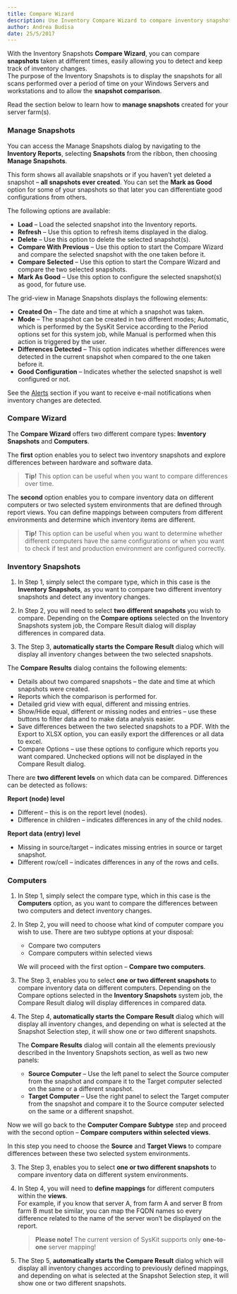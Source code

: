 ```yaml
---
title: Compare Wizard
description: Use Inventory Compare Wizard to compare inventory snapshots taken at different times and keep track of inventory changes.
author: Andrea Budisa
date: 25/5/2017
---
```

With the Inventory Snapshots __Compare Wizard__, you can compare __snapshots__ taken at different times, easily allowing you to detect and keep track of inventory changes.  
The purpose of the Inventory Snapshots is to display the snapshots for all scans performed over a period of time on your Windows Servers and workstations and to allow the __snapshot comparison__.

Read the section below to learn how to __manage snapshots__ created for your server farm(s).

### Manage Snapshots

You can access the Manage Snapshots dialog by navigating to the __Inventory Reports__, selecting __Snapshots__ from the ribbon, then choosing __Manage Snapshots__.

This form shows all available snapshots or if you haven’t yet deleted a snapshot – __all snapshots ever created__. You can set the __Mark as Good__ option for some of your snapshots so that later you can differentiate good configurations from others.

The following options are available:

+ __Load__ – Load the selected snapshot into the Inventory reports.
+ __Refresh__ – Use this option to refresh items displayed in the dialog.
+ __Delete__ – Use this option to delete the selected snapshot(s).
+ __Compare With Previous__ – Use this option to start the Compare Wizard and compare the selected snapshot with the one taken before it.
+ __Compare Selected__ – Use this option to start the Compare Wizard and compare the two selected snapshots.
+ __Mark As Good__ – Use this option to configure the selected snapshot(s) as good, for future use.

The grid-view in Manage Snapshots displays the following elements:

+ __Created On__ – The date and time at which a snapshot was taken.
+ __Mode__ – The snapshot can be created in two different modes; Automatic, which is performed by the SysKit Service according to the Period options set for this system job, while Manual is performed when this action is triggered by the user.
+ __Differences Detected__ – This option indicates whether differences were detected in the current snapshot when compared to the one taken before it.
+ __Good Configuration__ – Indicates whether the selected snapshot is well configured or not.

See the [Alerts](#internal/) section if you want to receive e-mail notifications when inventory changes are detected.

### Compare Wizard

The __Compare Wizard__ offers two different compare types: __Inventory Snapshots__ and __Computers__.

The __first__ option enables you to select two inventory snapshots and explore differences between hardware and software data.

> __Tip!__ This option can be useful when you want to compare differences over time.

The __second__ option enables you to compare inventory data on different computers or two selected system environments that are defined through report views. You can define mappings between computers from different environments and determine which inventory items are different.

> __Tip!__ This option can be useful when you want to determine whether different computers have the same configurations or when you want to check if test and production environment are configured correctly.

### Inventory Snapshots

1. In Step 1, simply select the compare type, which in this case is the __Inventory Snapshots__, as you want to compare two different inventory snapshots and detect any inventory changes.

2. In Step 2, you will need to select __two different snapshots__ you wish to compare. Depending on the __Compare options__ selected on the Inventory Snapshots system job, the Compare Result dialog will display differences in compared data.

3. The Step 3, __automatically starts the Compare Result__ dialog which will display all inventory changes between the two selected snapshots.

The __Compare Results__ dialog contains the following elements:

+ Details about two compared snapshots – the date and time at which snapshots were created.
+ Reports which the comparison is performed for.
+ Detailed grid view with equal, different and missing entries.
+ Show/Hide equal, different or missing nodes and entries – use these buttons to filter data and to make data analysis easier.
+ Save differences between the two selected snapshots to a PDF. With the Export to XLSX option, you can easily export the differences or all data to excel.
+ Compare Options – use these options to configure which reports you want compared. Unchecked options will not be displayed in the Compare Result dialog.

There are __two different levels__ on which data can be compared. Differences can be detected as follows:

__Report (node) level__

+ Different – this is on the report level (nodes).
+ Difference in children – indicates differences in any of the child nodes.

__Report data (entry) level__

+ Missing in source/target – indicates missing entries in source or target snapshot.
+ Different row/cell – indicates differences in any of the rows and cells.

### Computers

1. In Step 1, simply select the compare type, which in this case is the __Computers__ option, as you want to compare the differences between two computers and detect inventory changes.

2. In Step 2, you will need to choose what kind of computer compare you wish to use. There are two subtype options at your disposal:

   + Compare two computers
   + Compare computers within selected views

   We will proceed with the first option – __Compare two computers__.

3. The Step 3, enables you to select __one or two different snapshots__ to compare inventory data on different computers. Depending on the Compare options selected in the __Inventory Snapshots__ system job, the Compare Result dialog will display differences in compared data.

4. The Step 4, __automatically starts the Compare Result__ dialog which will display all inventory changes, and depending on what is selected at the Snapshot Selection step, it will show one or two different snapshots.

   The __Compare Results__ dialog will contain all the elements previously described in the Inventory Snapshots section, as well as two new panels:

   + __Source Computer__ – Use the left panel to select the Source computer from the snapshot and compare it to the Target computer selected on the same or a different snapshot.
   + __Target Computer__ – Use the right panel to select the Target computer from the snapshot and compare it to the Source computer selected on the same or a different snapshot.

Now we will go back to the __Computer Compare Subtype__ step and proceed with the second option – __Compare computers within selected views__.

In this step you need to choose the __Source__ and __Target Views__ to compare differences between these two selected system environments.

3. The Step 3, enables you to select __one or two different snapshots__ to compare inventory data on different system environments.

4. In Step 4, you will need to __define mappings__ for different computers within the __views__.  
For example, if you know that server A, from farm A and server B from farm B must be similar, you can map the FQDN names so every difference related to the name of the server won’t be displayed on the report.

   > __Please note!__ The current version of SysKit supports only __one-to-one__ server mapping!

5. The Step 5, __automatically starts the Compare Result__ dialog which will display all inventory changes according to previously defined mappings, and depending on what is selected at the Snapshot Selection step, it will show one or two different snapshots.